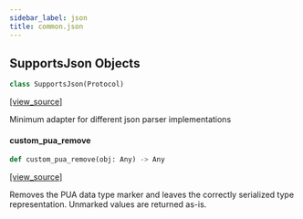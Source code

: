 ```yaml
---
sidebar_label: json
title: common.json
---
```


## SupportsJson Objects

```python
class SupportsJson(Protocol)
```

[[view_source]](https://github.com/dlt-hub/dlt/blob/30d0f64fb2cdbacc2e88fdb304371650f417e1f0/dlt/common/json/__init__.py#L20)

Minimum adapter for different json parser implementations

#### custom\_pua\_remove

```python
def custom_pua_remove(obj: Any) -> Any
```

[[view_source]](https://github.com/dlt-hub/dlt/blob/30d0f64fb2cdbacc2e88fdb304371650f417e1f0/dlt/common/json/__init__.py#L168)

Removes the PUA data type marker and leaves the correctly serialized type representation. Unmarked values are returned as-is.

